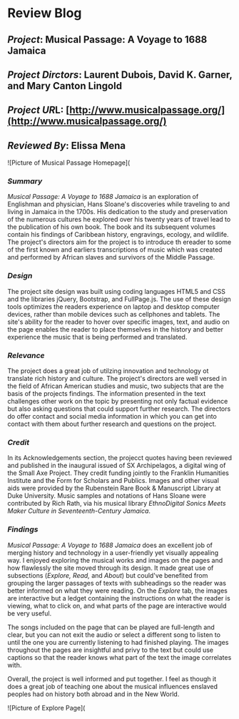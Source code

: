 # Review Blog

## *Project*: Musical Passage: A Voyage to 1688 Jamaica

## *Project Dirctors*: Laurent Dubois, David K. Garner, and Mary Canton Lingold

## *Project UR*L: [http://www.musicalpassage.org/](http://www.musicalpassage.org/)

## *Reviewed By*: Elissa Mena

![Picture of Musical Passage Homepage](

### *Summary*

*Musical Passage: A Voyage to 1688 Jamaica* is an exploration of Englishman and physician, Hans Sloane's discoveries while traveling to and living in Jamaica in the 1700s. His dedication to the study and preservation of the numerous cultures he explored over his twenty years of travel lead to the publication of his own book. The book and its subsequent volumes contain his findings of Caribbean history, engravings, ecology, and wildlife. The project's directors aim for the project is to introduce th ereader to some of the first known and earliers transcriptions of music which was created and performed by African slaves and survivors of the Middle Passage.

### *Design*

The project site design was built using coding languages HTML5 and CSS and the libraries jQuery, Bootstrap, and FullPage.js. The use of these design tools optimizes the readers experience on laptop and desktop computer devices, rather than mobile devices such as cellphones and tablets. The site's ability for the reader to hover over specific images, text, and audio on the page enables the reader to place themselves in the history and better experience the music that is being performed and translated.

### *Relevance*

The project does a great job of utilzing innovation and technology ot translate rich history and culture. The project's directors are well versed in the field of African American studies and music, two subjects that are the basis of the projects findings. The information presented in the text challenges other work on the topic by presenting not only factual evidence but also asking questions that could support further research. The directors do offer contact and social media information in which you can get into contact with them about further research and questions on the project.

### *Credit*

In its Acknowledgements section, the projecct quotes having been reviewed and published in the inaugural issued of SX Archipelagos, a digital wing of the Small Axe Project. They credit funding jointly to the Franklin Humanities Institute and the Form for Scholars and Publics. Images and other visual aids were provided by the Rubenstein Rare Book & Manuscript Library at Duke University. Music samples and notations of Hans Sloane were contributed by Rich Rath, via his musical library *EthnoDigital Sonics Meets Maker Culture in Seventeenth-Century Jamaica*.

### *Findings*

*Musical Passage: A Voyage to 1688 Jamaica* does an excellent job of merging history and technology in a user-friendly yet visually appealing way. I enjoyed exploring the musical works and images on the pages and how flawlessly the site moved through its design. It made great use of subsections (*Explore, Read,* and *About*) but could've benefited from grouping the larger passages of texts with subheadings so the reader was better informed on what they were reading. On the *Explore* tab, the images are interactive but a ledget containing the instructions on what the reader is viewing, what to click on, and what parts of the page are interactive would be very useful.

The songs included on the page that can be played are full-length and clear, but you can not exit the audio or select a different song to listen to until the one you are currently listening to had finished playing. The images throughout the pages are insightful and privy to the text but could use captions so that the reader knows what part of the text the image correlates with. 

Overall, the project is well informed and put together. I feel as though it does a great job of teaching one about the musical influences enslaved peoples had on history both abroad and in the New World.

![Picture of Explore Page](
